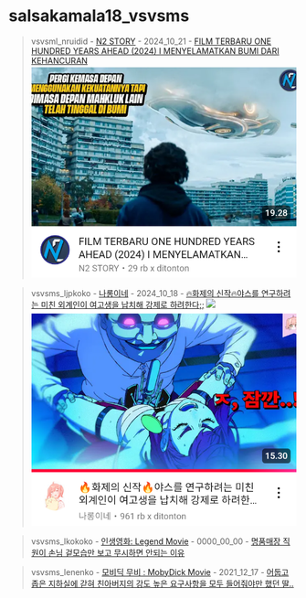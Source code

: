 # salsakamala18_vsvsms
> vsvsml_nruidid - [N2 STORY](https://m.youtube.com/@N2STORY) - 2024_10_21 - [FILM TERBARU ONE HUNDRED YEARS AHEAD (2024) I MENYELAMATKAN BUMI DARI KEHANCURAN](https://youtu.be/3Ms8UQrZC_Y) <img src="media/3Ms8UQrZC_Y/Screenshot_2024-11-17-20-00-51-12.png">


> vsvsms_ljpkoko - [나롱이네](https://m.youtube.com/@%EB%82%98%EB%A1%B1%EC%9D%B4%EB%84%A4) - 2024_10_18 - [🔥화제의 신작🔥야스를 연구하려는 미친 외계인이 여고생을 납치해 강제로 하려한다;;](https://youtu.be/xhfaqIobMgw) <img src="https://i.ytimg.com/vi/xhfaqIobMgw/sddefault.jpg"> <img src="media/🔥화제의 신작🔥야스를 연구하려는 미친 외계인이 여고생을 납치해 강제로 하려한다;;.png">


> vsvsms_lkokoko - [인생영화: Legend Movie](https://m.youtube.com/@legendmovie7615) - 0000_00_00 - [명품매장 직원이 손님 겉모습만 보고 무시하면 안되는 이유](https://youtu.be/U44mAt_-e44)


> vsvsms_lenenko - [모비딕 무비 : MobyDick Movie](https://m.youtube.com/@Mobyick_Movie) - 2021_12_17 - [어둡고 좁은 지하실에 갇혀 친아버지의 강도 높은 요구사항을 모두 들어줘야만 했던 딸..](https://youtu.be/7Y-oFeeUbeQ)
